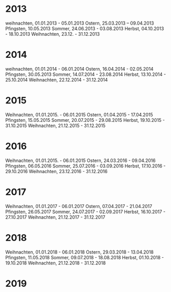 
# 2013
weihnachten, 01.01.2013 - 05.01.2013
Ostern, 25.03.2013 – 09.04.2013
Pfingsten, 10.05.2013
Sommer, 24.06.2013 - 03.08.2013
Herbst, 04.10.2013 - 18.10.2013
Weihnachten, 23.12. - 31.12.2013

# 2014
weihnachten, 01.01.2014 - 06.01.2014
Ostern, 16.04.2014 - 02.05.2014
Pfingsten, 30.05.2013
Sommer, 14.07.2014 - 23.08.2014
Herbst, 13.10.2014 - 25.10.2014
Weihnachten, 22.12.2014 - 31.12.2014

# 2015
Weihnachten, 01.01.2015. - 06.01.2015
Ostern, 01.04.2015 - 17.04.2015
Pfingsten, 15.05.2015
Sommer, 20.07.2015 - 29.08.2015
Herbst, 19.10.2015 - 31.10.2015
Weihnachten, 21.12.2015 - 31.12.2015

# 2016 
Weihnachten, 01.01.2015. - 06.01.2015
Ostern, 24.03.2016 - 09.04.2016
Pfingsten, 06.05.2016
Sommer, 25.07.2016 - 03.09.2016
Herbst, 17.10.2016 - 29.10.2016
Weihnachten, 23.12.2016 - 31.12.2016

# 2017
Weihnachten, 01.01.2017 - 06.01.2017
Ostern, 07.04.2017 - 21.04.2017
Pfingsten, 26.05.2017
Sommer, 24.07.2017 - 02.09.2017
Herbst, 16.10.2017 - 27.10.2017
Weihnachten, 21.12.2017 - 31.12.2017

# 2018
Weihnachten, 01.01.2018 - 06.01.2018
Ostern, 29.03.2018 - 13.04.2018
Pfingsten, 11.05.2018
Sommer, 09.07.2018 - 18.08.2018
Herbst, 01.10.2018 - 19.10.2018
Weihnachten, 21.12.2018 - 31.12.2018

# 2019























